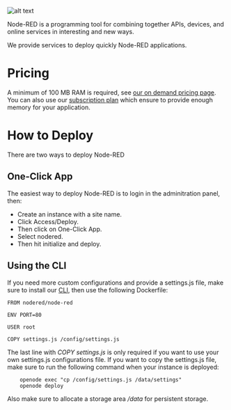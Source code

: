 

![alt text](https://raw.githubusercontent.com/openode-io/build-templates/master/v1/templates/nodered/logo.png)


Node-RED is a programming tool for combining together APIs, devices, and online services in interesting and new ways. 

We provide services to deploy quickly Node-RED applications.

# Pricing

A minimum of 100 MB RAM is required, see [our on demand pricing page](/on-demand-pricing). You can also use our [subscription plan](/pricing) which ensure to provide enough memory for your application.

# How to Deploy

There are two ways to deploy Node-RED

## One-Click App

The easiest way to deploy Node-RED is to login in the adminitration panel, then:

- Create an instance with a site name.
- Click Access/Deploy.
- Then click on One-Click App.
- Select nodered.
- Then hit initialize and deploy.

## Using the CLI

If you need more custom configurations and provide a settings.js file, make sure to
install our [CLI](/docs/platform/cli.md), then use the following Dockerfile:

```
FROM nodered/node-red

ENV PORT=80

USER root

COPY settings.js /config/settings.js
```

The last line with *COPY settings.js* is only required if you want to use your own settings.js configurations file. If you want to copy the settings.js file, make sure to run the following command when your instance is deployed:

        openode exec "cp /config/settings.js /data/settings"
        openode deploy


Also make sure to allocate a storage area */data* for persistent storage. 